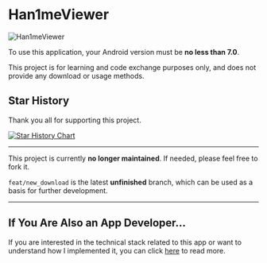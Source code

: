 # Han1meViewer

![Han1meViewer](https://socialify.git.ci/YenalyLiew/Han1meViewer/image?description=1&font=KoHo&forks=1&issues=1&language=1&logo=https%3A%2F%2Fgithub.com%2FYenalyLiew%2FHan1meViewer%2Fblob%2Fmaster%2Ficon%2Ficon_han1me_viewer-rurires.png%3Fraw%3Dtrue&name=1&owner=1&pattern=Plus&pulls=1&stargazers=1&theme=Dark)

To use this application, your Android version must be **no less than 7.0**.

This project is for learning and code exchange purposes only,
and does not provide any download or usage methods.

## Star History

Thank you all for supporting this project.

[![Star History Chart](https://api.star-history.com/svg?repos=YenalyLiew/Han1meViewer&type=Date)](https://star-history.com/#YenalyLiew/Han1meViewer&Date)

------

This project is currently **no longer maintained**. If needed, please feel free to fork it.

`feat/new_download` is the latest **unfinished** branch, which can be used as a basis for further
development.

------

## If You Are Also an App Developer...

If you are interested in the technical stack related to this app or want to understand how I
implemented it, you can click [here](README_TECH.md) to read more.
